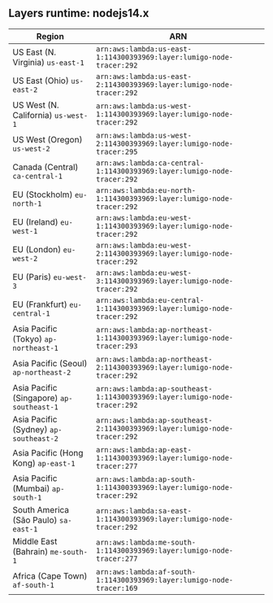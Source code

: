 Layers runtime: nodejs14.x
----
| Region | ARN |
| --- | --- |
|US East (N. Virginia)  `us-east-1`|`arn:aws:lambda:us-east-1:114300393969:layer:lumigo-node-tracer:292`|
|US East (Ohio)  `us-east-2`|`arn:aws:lambda:us-east-2:114300393969:layer:lumigo-node-tracer:292`|
|US West (N. California)  `us-west-1`|`arn:aws:lambda:us-west-1:114300393969:layer:lumigo-node-tracer:292`|
|US West (Oregon)  `us-west-2`|`arn:aws:lambda:us-west-2:114300393969:layer:lumigo-node-tracer:295`|
|Canada (Central)  `ca-central-1`|`arn:aws:lambda:ca-central-1:114300393969:layer:lumigo-node-tracer:292`|
|EU (Stockholm)  `eu-north-1`|`arn:aws:lambda:eu-north-1:114300393969:layer:lumigo-node-tracer:292`|
|EU (Ireland)  `eu-west-1`|`arn:aws:lambda:eu-west-1:114300393969:layer:lumigo-node-tracer:292`|
|EU (London)  `eu-west-2`|`arn:aws:lambda:eu-west-2:114300393969:layer:lumigo-node-tracer:292`|
|EU (Paris)  `eu-west-3`|`arn:aws:lambda:eu-west-3:114300393969:layer:lumigo-node-tracer:292`|
|EU (Frankfurt)  `eu-central-1`|`arn:aws:lambda:eu-central-1:114300393969:layer:lumigo-node-tracer:292`|
|Asia Pacific (Tokyo)  `ap-northeast-1`|`arn:aws:lambda:ap-northeast-1:114300393969:layer:lumigo-node-tracer:293`|
|Asia Pacific (Seoul)  `ap-northeast-2`|`arn:aws:lambda:ap-northeast-2:114300393969:layer:lumigo-node-tracer:292`|
|Asia Pacific (Singapore)  `ap-southeast-1`|`arn:aws:lambda:ap-southeast-1:114300393969:layer:lumigo-node-tracer:292`|
|Asia Pacific (Sydney)  `ap-southeast-2`|`arn:aws:lambda:ap-southeast-2:114300393969:layer:lumigo-node-tracer:292`|
|Asia Pacific (Hong Kong)  `ap-east-1`|`arn:aws:lambda:ap-east-1:114300393969:layer:lumigo-node-tracer:277`|
|Asia Pacific (Mumbai)  `ap-south-1`|`arn:aws:lambda:ap-south-1:114300393969:layer:lumigo-node-tracer:292`|
|South America (São Paulo)  `sa-east-1`|`arn:aws:lambda:sa-east-1:114300393969:layer:lumigo-node-tracer:292`|
|Middle East (Bahrain)  `me-south-1`|`arn:aws:lambda:me-south-1:114300393969:layer:lumigo-node-tracer:277`|
|Africa (Cape Town)  `af-south-1`|`arn:aws:lambda:af-south-1:114300393969:layer:lumigo-node-tracer:169`|
